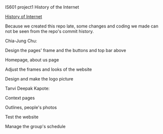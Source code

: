 IS601 project1
History of the Internet 

[History of Internet](historyofinternetchiajungtanvi.eastus.azurecontainer.io)

Because we created this repo late, some changes and coding we made can not be seen from the repo's commit history.



Chia-Jung Chu:

Design the pages' frame and the buttons and top bar above

Homepage, about us page

Adjust the frames and looks of the website

Design and make the logo picture




Tanvi Deepak Kapote:

Context pages

Outlines, people's photos

Test the website

Manage the group's schedule


